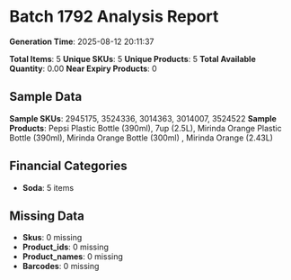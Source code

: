 # Batch 1792 Analysis Report

**Generation Time**: 2025-08-12 20:11:37

**Total Items**: 5
**Unique SKUs**: 5
**Unique Products**: 5
**Total Available Quantity**: 0.00
**Near Expiry Products**: 0

## Sample Data
**Sample SKUs**: 2945175, 3524336, 3014363, 3014007, 3524522
**Sample Products**: Pepsi Plastic Bottle (390ml), 7up (2.5L), Mirinda Orange Plastic Bottle (390ml), Mirinda Orange Bottle (300ml) , Mirinda Orange (2.43L)

## Financial Categories
- **Soda**: 5 items

## Missing Data
- **Skus**: 0 missing
- **Product_ids**: 0 missing
- **Product_names**: 0 missing
- **Barcodes**: 0 missing

